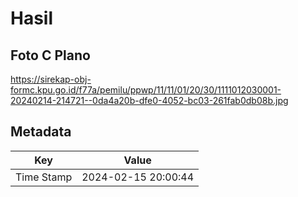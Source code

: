 # Hasil

## Foto C Plano

https://sirekap-obj-formc.kpu.go.id/f77a/pemilu/ppwp/11/11/01/20/30/1111012030001-20240214-214721--0da4a20b-dfe0-4052-bc03-261fab0db08b.jpg


## Metadata

| Key        | Value               |
| ---------- | ------------------- |
| Time Stamp | 2024-02-15 20:00:44 |



